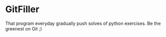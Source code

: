 # GitFiller
That program everyday gradually push solves of python exercises. Be the greenest on Git ;)
